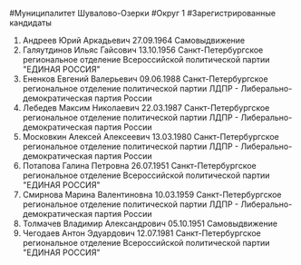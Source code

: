 #Муниципалитет
Шувалово-Озерки
#Округ
1
#Зарегистрированные кандидаты
1. Андреев Юрий Аркадьевич 27.09.1964
Самовыдвижение
2. Галяутдинов Ильяс Гайсович 13.10.1956
Санкт-Петербургское региональное отделение Всероссийской политической партии "ЕДИНАЯ РОССИЯ"
3. Ененков Евгений Валерьевич 09.06.1988
Санкт-Петербургское региональное отделение политической партии ЛДПР - Либерально-демократическая партия России
4. Лебедев Максим Николаевич 22.03.1987
Санкт-Петербургское региональное отделение политической партии ЛДПР - Либерально-демократическая партия России
5. Московкин Алексей Алексеевич 13.03.1980
Санкт-Петербургское региональное отделение политической партии ЛДПР - Либерально-демократическая партия России
6. Потапова Галина Петровна 26.07.1951
Санкт-Петербургское региональное отделение Всероссийской политической партии "ЕДИНАЯ РОССИЯ"
7. Смирнова Марина Валентиновна 10.03.1959
Санкт-Петербургское региональное отделение политической партии ЛДПР - Либерально-демократическая партия России
8. Толмачев Владимир Александрович 05.10.1951
Самовыдвижение
9. Чегодаев Антон Эдуардович 12.07.1981
Санкт-Петербургское региональное отделение Всероссийской политической партии "ЕДИНАЯ РОССИЯ"

